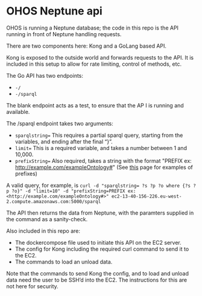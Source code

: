 # OHOS Neptune api

OHOS is running a Neptune database; the code in this repo is the API running in front of Neptune handling requests.

There are two components here: Kong and a GoLang based API. 

Kong is exposed to the outside world and forwards requests to the API. It is included in this setup to allow for rate limiting, control of methods, etc. 

The Go API has two endpoints:
- `-/`
- `-/sparql`

The blank endpoint acts as a test, to ensure that the AP I is running and available. 

The /sparql endpoint takes two arguments: 
- `sparqlstring=` This requires a partial sparql query, starting from the variables, and ending after the final “}”. 
- `limit=` This is a required variable, and takes a number between 1 and 10,000.
- `prefixString=` Also required, takes a string with the format "PREFIX ex: <http://example.com/exampleOntology#>" (See [this](https://en.wikipedia.org/wiki/SPARQL) page for examples of prefixes)

A valid query, for example, is `curl -d "sparqlstring= ?s ?p ?o where {?s ?p ?o}" -d "limit=10" -d "prefixString=PREFIX ex: <http://example.com/exampleOntology#>" ec2-13-40-156-226.eu-west-2.compute.amazonaws.com:5000/sparql` 

The API then returns the data from Neptune, with the paramters supplied in the command as a sanity-check. 



Also included in this repo are: 
- The dockercompose file used to initiate this API on the EC2 server.
- The config for Kong including the required curl command to send it to the EC2.
- The commands to load an unload data.

Note that the commands to send Kong the config, and to load and unload data need the user to be SSH’d into the EC2. The instructions for this are not here for security. 